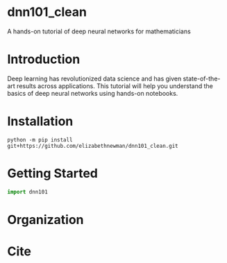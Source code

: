 # dnn101_clean
A hands-on tutorial of deep neural networks for mathematicians

# Introduction

Deep learning has revolutionized data science and has given state-of-the-art results across applications. This tutorial will help you understand the basics of deep neural networks using hands-on notebooks.

# Installation

```console
python -m pip install git+https://github.com/elizabethnewman/dnn101_clean.git
```

# Getting Started

```python
import dnn101
```

# Organization

# Cite
